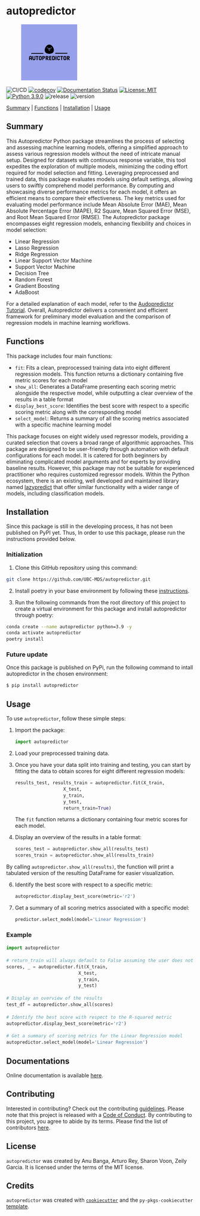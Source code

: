 # autopredictor

<figure>
    <img src="https://github.com/UBC-MDS/autopredictor/blob/main/docs/img/image.png?raw=true" width="150" height="150">
</figure>

![CI/CD](https://github.com/UBC-MDS/autopredictor/actions/workflows/ci-cd.yml/badge.svg) [![codecov](https://codecov.io/gh/UBC-MDS/autopredictor/branch/main/graph/badge.svg)](https://codecov.io/gh/UBC-MDS/autopredictor) [![Documentation Status](https://readthedocs.org/projects/autopredictor/badge/?version=latest)](https://autopredictor.readthedocs.io/en/latest/?badge=latest) [![License: MIT](https://img.shields.io/badge/License-MIT-yellow.svg)](https://opensource.org/licenses/MIT) [![Python 3.9.0](https://img.shields.io/badge/python-3.9.0-blue.svg)](https://www.python.org/downloads/release/python-390/) ![release](https://img.shields.io/github/release-date/UBC-MDS/autopredictor) ![version](https://img.shields.io/github/v/release/UBC-MDS/autopredictor)

[Summary](#summary) | [Functions](#functions) | [Installation](#installation) | [Usage](#usage)

## Summary

This Autopredictor Python package streamlines the process of selecting and assessing machine learning models, offering a simplified approach to assess various regression models without the need of intricate manual setup. Designed for datasets with continuous response variable, this tool expedites the exploration of multiple models, minimizing the coding effort required for model selection and fitting. Leveraging preprocessed and trained data, this package evaluates models using default settings, allowing users to swiftly comprehend model performance. By computing and showcasing diverse performance metrics for each model, it offers an efficient means to compare their effectiveness. The key metrics used for evaluating model performance include Mean Absolute Error (MAE), Mean Absolute Percentage Error (MAPE), R2 Square, Mean Squared Error (MSE), and Root Mean Squared Error (RMSE). The Autopredictor package encompasses eight regression models, enhancing flexibility and choices in model selection:

- Linear Regression
- Lasso Regression
- Ridge Regression
- Linear Support Vector Machine
- Support Vector Machine
- Decision Tree
- Random Forest
- Gradient Boosting
- AdaBoost

 For a detailed explanation of each model, refer to the [Audopredictor Tutorial](https://autopredictor.readthedocs.io/en/latest/example.html). Overall, Autopredictor delivers a convenient and efficient framework for preliminary model evaluation and the comparison of regression models in machine learning workflows.

## Functions

This package includes four main functions:
- `fit`: Fits a clean, preprocessed training data into eight different regression models. This function returns a dictionary containing five metric scores for each model
- `show_all`: Generates a DataFrame presenting each scoring metric alongside the respective model, while outputting a clear overview of the results in a table format
- `display_best_score`: Identifies the best score with respect to a specific scoring metric along with the corresponding model
- `select_model`: Returns a summary of all the scoring metrics associated with a specific machine learning model

This package focuses on eight widely used regressor models, providing a curated selection that covers a broad range of algorithmic approaches. This package are designed to be user-friendly through automation with default configurations for each model. It is catered for both beginners by eliminating complicated model arguments and for experts by providing baseline results. However, this package may not be suitable for experienced practitioner who requires customized regressor models. Within the Python ecosystem, there is an existing, well developed and maintained library named [lazypredict](https://pypi.org/project/lazypredict/) that offer similar functionality with a wider range of models, including classification models.

## Installation

Since this package is still in the developing process, it has not been published on PyPI yet. Thus, In order to use this package, please run the instructions provided below.

### Initialization
1. Clone this GitHub repository using this command:
```bash
git clone https://github.com/UBC-MDS/autopredictor.git
```

2. Install poetry in your base environment by following these [instructions](https://python-poetry.org/docs/#installation).

3. Run the following commands from the root directory of this project to create a virtual environment for this package and install autopredictor through poetry:
```bash
conda create --name autopredictor python=3.9 -y
conda activate autopredictor
poetry install
```

### Future update

Once this package is published on PyPi, run the following command to intall autopredictor in the chosen environment:
```bash
$ pip install autopredictor
```

## Usage


To use `autopredictor`, follow these simple steps:

1. Import the package:

    ```python
    import autopredictor
    ```

2. Load your preprocessed training data.


3. Once you have your data split into training and testing, you can start by fitting the data to obtain scores for eight different regression models:
    ```python
    results_test, results_train = autopredictor.fit(X_train,
                      X_test,
                      y_train,
                      y_test,
                      return_train=True)
    ```

    The `fit` function returns a dictionary containing four metric scores for each model.

5. Display an overview of the results in a table format:

    ```python
    scores_test = autopredictor.show_all(results_test)
    scores_train = autopredictor.show_all(results_train)
    ```

By calling `autopredictor.show_all(results)`, the function will print a tabulated version of the resulting DataFrame for easier visualization.

6. Identify the best score with respect to a specific metric:

    ```python
    autopredictor.display_best_score(metric='r2')
    ```

7. Get a summary of all scoring metrics associated with a specific model:

    ```python
    predictor.select_model(model='Linear Regression')
    ```

### Example

```python
import autopredictor

# return_train will always default to False assuming the user does not want to see the train scores
scores, _ = autopredictor.fit(X_train, 
                           X_test, 
                           y_train, 
                           y_test)

# Display an overview of the results
test_df = autopredictor.show_all(scores)

# Identify the best score with respect to the R-squared metric
autopredictor.display_best_score(metric='r2')

# Get a summary of scoring metrics for the Linear Regression model
autopredictor.select_model(model='Linear Regression')
```

## Documentations
Online documentation is available [here](https://autopredictor.readthedocs.io/en/latest/?badge=latest).

## Contributing

Interested in contributing? Check out the contributing [guidelines](https://github.com/UBC-MDS/autopredictor/blob/main/CONTRIBUTING.md). Please note that this project is released with a [Code of Conduct](https://github.com/UBC-MDS/autopredictor/blob/main/CONDUCT.md). By contributing to this project, you agree to abide by its terms. Please find the list of contributors [here](https://github.com/UBC-MDS/autopredictor/blob/main/CONTRIBUTORS.md).

## License

`autopredictor` was created by Anu Banga, Arturo Rey, Sharon Voon, Zeily Garcia. It is licensed under the terms of the MIT license.

## Credits

`autopredictor` was created with [`cookiecutter`](https://cookiecutter.readthedocs.io/en/latest/) and the `py-pkgs-cookiecutter` [template](https://github.com/py-pkgs/py-pkgs-cookiecutter).
